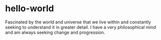 # hello-world
Fascinated by the world and universe that we live within and constantly seeking to understand it in greater detail. I have a very philosophical mind and am always seeking change and progression.
